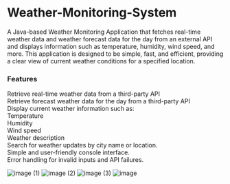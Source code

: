 # Weather-Monitoring-System
A Java-based Weather Monitoring Application that fetches real-time weather data and weather forecast data for the day from an external API and displays information such as temperature, humidity, wind speed, and more. This application is designed to be simple, fast, and efficient, providing a clear view of current weather conditions for a specified location.

### Features
Retrieve real-time weather data from a third-party API <br>
Retrieve forecast weather data for the day from a third-party API<br>
Display current weather information such as:<br>
Temperature<br>
Humidity<br>
Wind speed<br>
Weather description<br>
Search for weather updates by city name or location.<br>
Simple and user-friendly console interface.<br>
Error handling for invalid inputs and API failures.<br>

![image (1)](https://github.com/user-attachments/assets/1b54657d-4596-4c35-89bb-4a6d439ec53e)
![image (2)](https://github.com/user-attachments/assets/d372e48d-6225-49c5-a405-96ad06e708d6)
![image (3)](https://github.com/user-attachments/assets/9468732c-12bf-4d79-892d-b2b4e9694c8e)
![image](https://github.com/user-attachments/assets/e15e89dc-679b-4f6a-803f-6c0ec7d8a23a)
